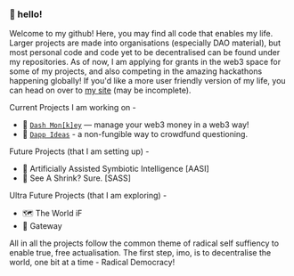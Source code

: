 ### 👋 hello!

Welcome to my github! Here, you may find all code that enables my life. Larger projects are made into organisations (especially DAO material), but most personal code and code yet to be decentralised can be found under my repositories. As of now, I am applying for grants in the web3 space for some of my projects, and also competing in the amazing hackathons happening globally! If you'd like a more user friendly version of my life, you can head on over to [my site](https://thisispalash.com/) (may be incomplete).

Current Projects I am working on -
- 🐒  [`Dash Mon[k]ey`](https://dash-monkey.com/) — manage your web3 money in a web3 way!
- 💭  [`Dapp Ideas`](https://dapp-ideas.github.io/) - a non-fungible way to crowdfund questioning.

Future Projects (that I am setting up) -
- 🧠  Artificially Assisted Symbiotic Intelligence [AASI]
- 👻  See A Shrink? Sure. [SASS]

Ultra Future Projects (that I am exploring) -
- 🗺  The World iF
- 🍁  Gateway

All in all the projects follow the common theme of radical self suffiency to enable true, free actualisation. The first step, imo, is to decentralise the world, one bit at a time - Radical Democracy!
